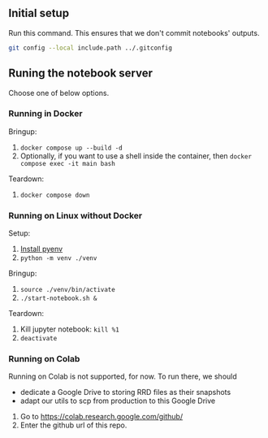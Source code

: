 ## Initial setup

Run this command. This ensures that we don't commit notebooks' outputs.

```sh
git config --local include.path ../.gitconfig
```

## Runing the notebook server

Choose one of below options.

### Running in Docker

Bringup:
1. `docker compose up --build -d`
1. Optionally, if you want to use a shell inside the container, then
    `docker compose exec -it main bash`

Teardown:
1. `docker compose down`

### Running on Linux without Docker

Setup:
1. [Install pyenv](https://github.com/pyenv/pyenv#installation)
1. `python -m venv ./venv`

Bringup:
1. `source ./venv/bin/activate`
1. `./start-notebook.sh &`

Teardown:
1. Kill jupyter notebook: `kill %1`
1. `deactivate`

### Running on Colab

Running on Colab is not supported, for now. To run there, we should
- dedicate a Google Drive to storing RRD files as their snapshots
- adapt our utils to scp from production to this Google Drive

1. Go to https://colab.research.google.com/github/
1. Enter the github url of this repo.
